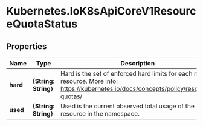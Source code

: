 # Kubernetes.IoK8sApiCoreV1ResourceQuotaStatus

## Properties

Name | Type | Description | Notes
------------ | ------------- | ------------- | -------------
**hard** | **{String: String}** | Hard is the set of enforced hard limits for each named resource. More info: https://kubernetes.io/docs/concepts/policy/resource-quotas/ | [optional] 
**used** | **{String: String}** | Used is the current observed total usage of the resource in the namespace. | [optional] 


